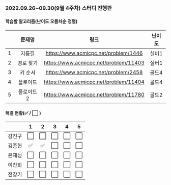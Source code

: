 ### 2022.09.26~09.30(9월 4주차) 스터디 진행판

#### 학습할 알고리즘(난이도 오름차순 정렬)

|      |   문제명    |                 링크                  | 난이도 |
| :--: | :---------: | :-----------------------------------: | :----: |
|  1   | 지름길 | https://www.acmicpc.net/problem/1446 | 실버1  |
|  2   |       경로 찾기        | https://www.acmicpc.net/problem/11403  | 실버1  |
|  3   |       키 순서        | https://www.acmicpc.net/problem/2458 | 골드4  |
|  4   |      플로이드       | https://www.acmicpc.net/problem/11404  | 골드4  |
|  5   |         플로이드 2         | https://www.acmicpc.net/problem/11780  | 골드2  |

#### 해결 현황(:white_check_mark: / :white_large_square:  )

|        |          1           |          2           |          3           |          4           |          5           |
| :----: | :------------------: | :------------------: | :------------------: | :------------------: | :------------------: |
| 강진구 | :white_large_square: | :white_large_square: | :white_large_square: | :white_large_square: | :white_large_square: |
| 김종현 | :white_check_mark: | :white_check_mark: | :white_large_square: | :white_large_square: | :white_large_square: |
|  윤재성  |:white_large_square: | :white_large_square: | :white_large_square: | :white_large_square: | :white_large_square: |
| 이찬희 | :white_large_square: | :white_large_square: | :white_large_square: | :white_large_square: | :white_large_square: |
| 전창기 | :white_large_square: | :white_large_square: | :white_large_square: | :white_large_square: | :white_large_square: |
